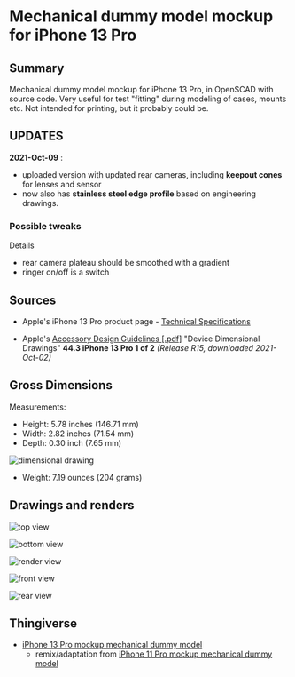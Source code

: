 Mechanical dummy model mockup for iPhone 13 Pro
===============================================

Summary
-------

Mechanical dummy model mockup for iPhone 13 Pro, in OpenSCAD with source code. Very useful for test "fitting" during modeling of cases, mounts etc. Not intended for printing, but it probably could be.

UPDATES
-------

**2021-Oct-09** :

-	uploaded version with updated rear cameras, including **keepout cones** for lenses and sensor
-	now also has **stainless steel edge profile** based on engineering drawings.

### Possible tweaks

Details

-	rear camera plateau should be smoothed with a gradient
-	ringer on/off is a switch

Sources
-------

-	Apple's iPhone 13 Pro product page - [Technical Specifications](https://www.apple.com/iphone-13-pro/specs/)

-	Apple's [Accessory Design Guidelines [.pdf]](https://developer.apple.com/accessories/Accessory-Design-Guidelines.pdf) "Device Dimensional Drawings" **44.3 iPhone 13 Pro 1 of 2** *(Release R15, downloaded 2021-Oct-02)*

Gross Dimensions
----------------

Measurements:

-	Height: 5.78 inches (146.71 mm)
-	Width: 2.82 inches (71.54 mm)
-	Depth: 0.30 inch (7.65 mm)

![dimensional drawing](img/dimensions_iphone_13_pro__screenshot.png)

-	Weight: 7.19 ounces (204 grams)

Drawings and renders
--------------------

![top view](img/iphone_13_pro_top_view.png)

![bottom view](img/iphone_13_pro_bottom_view.png)

![render view](img/iphone_13_pro_render_view.png)

![front view](img/iphone_13_pro_front_view.png)

![rear view](img/iphone_13_pro_rear_view.png)

Thingiverse
-----------

-	[iPhone 13 Pro mockup mechanical dummy model](https://www.thingiverse.com/thing:4980345/)
	-	remix/adaptation from [iPhone 11 Pro mockup mechanical dummy model](https://www.thingiverse.com/thing:3865803/)
